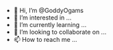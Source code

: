 - 👋 Hi, I’m @GoddyOgams
- 👀 I’m interested in ...
- 🌱 I’m currently learning ...
- 💞️ I’m looking to collaborate on ...
- 📫 How to reach me ...

<!---
GoddyOgams/GoddyOgams is a ✨ special ✨ repository because its `README.md` (this file) appears on your GitHub profile.
You can click the Preview link to take a look at your changes.
--->
